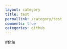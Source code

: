 ```yaml
---
layout: category
title: test
permallink: /category/test
comments: true
categories: github
---
```


#title
